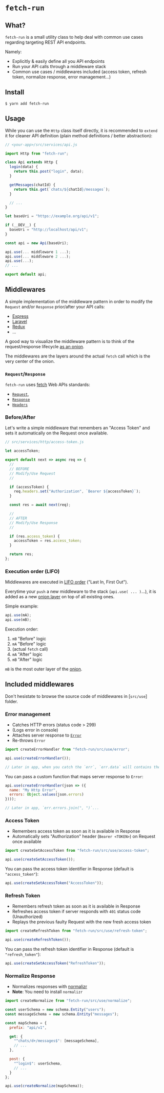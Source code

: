 # `fetch-run`

## What?

`fetch-run` is a small utility class to help deal with common use cases regarding targeting REST API endpoints.

Namely:
  - Explicitly & easily define all you API endpoints
  - Run your API calls through a middleware stack
  - Common use cases / middlewares included (access token, refresh token, normalize response, error management...)

## Install

```
$ yarn add fetch-run
```

## Usage

While you can use the `Http` class itself directly, it is recommended to `extend` it for cleaner API definition (plain method definitions / better abstraction):

```js
// <your-app>/src/services/api.js

import Http from "fetch-run";

class Api extends Http {
  login(data) {
    return this.post("login", data);
  }

  getMessages(chatId) {
    return this.get(`chats/${chatId}/messages`);
  }

  // ...
}

let baseUri = "https://example.org/api/v1";

if (__DEV__) {
  baseUri = "http://localhost/api/v1";
}

const api = new Api(baseUri);

api.use(... middleware 1 ...);
api.use(... middleware 2 ...);
api.use(...);
// ...

export default api;
```

## Middlewares

A simple implementation of the middleware pattern in order to modify the `Request` and/or `Response` prior/after your API calls:

  - [Express](https://expressjs.com/en/guide/using-middleware.html)
  - [Laravel](https://laravel.com/docs/5.7/middleware)
  - [Redux](https://redux.js.org/advanced/middleware)
  - ...

A good way to visualize the middleware pattern is to think of the request/response lifecycle [as an onion](https://www.google.com/search?q=middleware+onion&tbm=isch).

The middlewares are the layers around the actual `fetch` call which is the very center of the onion.

### `Request`/`Response`

`fetch-run` uses [fetch](https://developer.mozilla.org/en-US/docs/Web/API/Fetch_API) Web APIs standards:

  - [`Request`](https://developer.mozilla.org/en-US/docs/Web/API/Request),
  - [`Response`](https://developer.mozilla.org/en-US/docs/Web/API/Response)
  - [`Headers`](https://developer.mozilla.org/en-US/docs/Web/API/Headers)

### Before/After

Let's write a simple middleware that remembers an "Access Token" and sets it automatically on the Request once available.

```js
// src/services/http/access-token.js

let accessToken;

export default next => async req => {
  //
  // BEFORE
  // Modify/Use Request
  //

  if (accessToken) {
    req.headers.set("Authorization", `Bearer ${accessToken}`);
  }

  const res = await next(req);

  //
  // AFTER
  // Modify/Use Response
  //

  if (res.access_token) {
    accessToken = res.access_token;
  }

  return res;
};
```

### Execution order (LIFO)

Middlewares are executed in [LIFO order](https://en.wikipedia.org/wiki/FIFO_and_LIFO_accounting#LIFO) ("Last In, First Out").

Everytime your `push` a new middleware to the stack (`api.use( ... )`...), it is added as a new [onion layer](https://www.google.com/search?q=middleware+onion&tbm=isch) on top of all existing ones.

Simple example:

```js
api.use(mA);
api.use(mB);
```

Execution order:

  1. `mB` "Before" logic
  2. `mA` "Before" logic
  3. (actual `fetch` call)
  4. `mA` "After" logic
  5. `mB` "After" logic

`mB` is the most outer layer of the [onion](https://www.google.com/search?q=middleware+onion&tbm=isch).

## Included middlewares

Don't hesistate to browse the source code of middlewares in [`src/use`] folder.

### Error management

- Catches HTTP errors (status code > 299)
- (Logs error in console)
- Attaches server response to [`Error`](https://developer.mozilla.org/en-US/docs/Web/JavaScript/Reference/Global_Objects/Error)
-  Re-throws `Error`

```js
import createErrorHandler from "fetch-run/src/use/error";

api.use(createErrorHandler());

// Later in app, when you catch the `err`, `err.data` will contains the JSON error server response.
```

You can pass a custom function that maps server response to `Error`:

```js
api.use(createErrorHandler(json => ({
  name: "My Http Error",
  errors: Object.values(json.errors)
})));

// Later in app, `err.errors.join(", ")`...
```

### Access Token

  - Remembers access token as soon as it is available in Response
  - Automatically sets "Authorization" header (`Bearer <TOKEN>`) on Request once available

```js
import createSetAccessToken from "fetch-run/src/use/access-token";

api.use(createSetAccessToken());
```

You can pass the access token identifier in Response (default is `"access_token"`):

```js
api.use(createSetAccessToken("AccessToken"));
```

### Refresh Token

  - Remembers refresh token as soon as it is available in Response
  - Refreshes access token if server responds with `401` status code (Unauthorized)
  - Replays the previous faulty Request with the new fresh access token

```js
import createRefreshToken from "fetch-run/src/use/refresh-token";

api.use(createRefreshToken());
```

You can pass the refresh token identifier in Response (default is `"refresh_token"`):

```js
api.use(createSetAccessToken("RefreshToken"));
```

### Normalize Response

  - Normalizes responses with [normalizr](https://github.com/paularmstrong/normalizr)
  - __Note__: You need to install `normalizr`

```js
import createNormalize from "fetch-run/src/use/normalize";

const userSchema = new schema.Entity("users");
const messageSchema = new schema.Entity("messages");

const mapSchema = {
  prefix: "api/v1",

  get: {
    "^chats/d+/messages$": [messageSchema],
    // ...
  },

  post: {
    "^login$": userSchema,
    // ...
  }
};

api.use(createNormalize(mapSchema));
```

